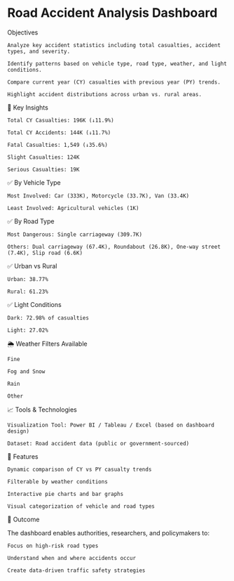 # Road Accident Analysis Dashboard
Objectives

    Analyze key accident statistics including total casualties, accident types, and severity.

    Identify patterns based on vehicle type, road type, weather, and light conditions.

    Compare current year (CY) casualties with previous year (PY) trends.

    Highlight accident distributions across urban vs. rural areas.

📌 Key Insights

    Total CY Casualties: 196K (↓11.9%)

    Total CY Accidents: 144K (↓11.7%)

    Fatal Casualties: 1,549 (↓35.6%)

    Slight Casualties: 124K

    Serious Casualties: 19K

✅ By Vehicle Type

    Most Involved: Car (333K), Motorcycle (33.7K), Van (33.4K)

    Least Involved: Agricultural vehicles (1K)

✅ By Road Type

    Most Dangerous: Single carriageway (309.7K)

    Others: Dual carriageway (67.4K), Roundabout (26.8K), One-way street (7.4K), Slip road (6.6K)

✅ Urban vs Rural

    Urban: 38.77%

    Rural: 61.23%

✅ Light Conditions

    Dark: 72.98% of casualties

    Light: 27.02%

🌦️ Weather Filters Available

    Fine

    Fog and Snow

    Rain

    Other

📈 Tools & Technologies

    Visualization Tool: Power BI / Tableau / Excel (based on dashboard design)

    Dataset: Road accident data (public or government-sourced)

📌 Features

    Dynamic comparison of CY vs PY casualty trends

    Filterable by weather conditions

    Interactive pie charts and bar graphs

    Visual categorization of vehicle and road types

🧠 Outcome

The dashboard enables authorities, researchers, and policymakers to:

    Focus on high-risk road types

    Understand when and where accidents occur

    Create data-driven traffic safety strategies
